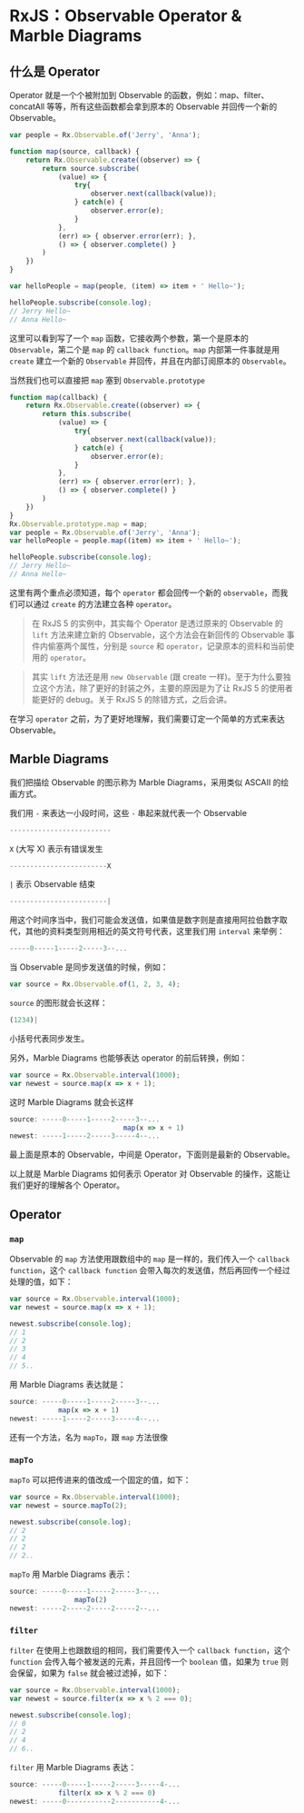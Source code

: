 # RxJS：Observable Operator & Marble Diagrams

## 什么是 Operator

Operator 就是一个个被附加到 Observable 的函数，例如：map、filter、concatAll 等等，所有这些函数都会拿到原本的 Observable 并回传一个新的 Observable。

```typescript
var people = Rx.Observable.of('Jerry', 'Anna');

function map(source, callback) {
    return Rx.Observable.create((observer) => {
        return source.subscribe(
            (value) => { 
                try{
                    observer.next(callback(value));
                } catch(e) {
                    observer.error(e);
                }
            },
            (err) => { observer.error(err); },
            () => { observer.complete() }
        )
    })
}

var helloPeople = map(people, (item) => item + ' Hello~');

helloPeople.subscribe(console.log);
// Jerry Hello~
// Anna Hello~
```

这里可以看到写了一个 `map` 函数，它接收两个参数，第一个是原本的 `Observable`，第二个是 `map` 的 `callback function`。`map` 内部第一件事就是用 `create` 建立一个新的 `Observable` 并回传，并且在内部订阅原本的 `Observable`。

当然我们也可以直接把 `map` 塞到 `Observable.prototype`

```typescript
function map(callback) {
    return Rx.Observable.create((observer) => {
        return this.subscribe(
            (value) => { 
                try{
                    observer.next(callback(value));
                } catch(e) {
                    observer.error(e);
                }
            },
            (err) => { observer.error(err); },
            () => { observer.complete() }
        )
    })
}
Rx.Observable.prototype.map = map;
var people = Rx.Observable.of('Jerry', 'Anna');
var helloPeople = people.map((item) => item + ' Hello~');

helloPeople.subscribe(console.log);
// Jerry Hello~
// Anna Hello~
```

这里有两个重点必须知道，每个 `operator` 都会回传一个新的 `observable`，而我们可以通过 `create` 的方法建立各种 `operator`。

> 在 RxJS 5 的实例中，其实每个 Operator 是透过原来的 Observable 的 `lift` 方法来建立新的 Observable，这个方法会在新回传的 Observable 事件内偷塞两个属性，分别是 `source` 和 `operator`，记录原本的资料和当前使用的 `operator`。

> 其实 `lift` 方法还是用 `new Observable` (跟 create 一样)。至于为什么要独立这个方法，除了更好的封装之外，主要的原因是为了让 RxJS 5 的使用者能更好的 debug。关于 RxJS 5 的除错方式，之后会讲。

在学习 `operator` 之前，为了更好地理解，我们需要订定一个简单的方式来表达 Observable。

## Marble Diagrams

我们把描绘 Observable 的图示称为 Marble Diagrams，采用类似 ASCAII 的绘画方式。

我们用 `-` 来表达一小段时间，这些 `-` 串起来就代表一个 Observable

```typescript
-------------------------
```

`X` (大写 X) 表示有错误发生

```typescript
------------------------X
```

`|` 表示 Observable 结束

```typescript
------------------------|
```

用这个时间序当中，我们可能会发送值，如果值是数字则是直接用阿拉伯数字取代，其他的资料类型则用相近的英文符号代表，这里我们用 `interval` 来举例：

```typescript
-----0-----1-----2-----3--...
```

当 Observable 是同步发送值的时候，例如：

```typescript
var source = Rx.Observable.of(1, 2, 3, 4);
```

`source`  的图形就会长这样：

```typescript
(1234)|
```

小括号代表同步发生。

另外，Marble Diagrams 也能够表达 operator 的前后转换，例如：

```typescript
var source = Rx.Observable.interval(1000);
var newest = source.map(x => x + 1); 
```

这时 Marble Diagrams 就会长这样

```typescript
source: -----0-----1-----2-----3--...
							map(x => x + 1)
newest: -----1-----2-----3-----4--...
```

最上面是原本的 Observable，中间是 Operator，下面则是最新的 Observable。

以上就是 Marble Diagrams 如何表示 Operator 对 Observable 的操作，这能让我们更好的理解各个 Operator。

## Operator

### `map`

Observable 的 `map` 方法使用跟数组中的 `map` 是一样的，我们传入一个 `callback function`，这个 `callback function` 会带入每次的发送值，然后再回传一个经过处理的值，如下：

```typescript
var source = Rx.Observable.interval(1000);
var newest = source.map(x => x + 1); 

newest.subscribe(console.log);
// 1
// 2
// 3
// 4
// 5..
```

用 Marble Diagrams 表达就是：

```typescript
source: -----0-----1-----2-----3--...
            map(x => x + 1)
newest: -----1-----2-----3-----4--...
```

还有一个方法，名为 `mapTo`，跟 `map` 方法很像

### `mapTo`

`mapTo` 可以把传进来的值改成一个固定的值，如下：

```typescript
var source = Rx.Observable.interval(1000);
var newest = source.mapTo(2); 

newest.subscribe(console.log);
// 2
// 2
// 2
// 2..
```

`mapTo` 用 Marble Diagrams 表示：

```typescript
source: -----0-----1-----2-----3--...
                mapTo(2)
newest: -----2-----2-----2-----2--...
```

### `filter`

`filter` 在使用上也跟数组的相同，我们需要传入一个 `callback function`，这个 `function` 会传入每个被发送的元素，并且回传一个 `boolean` 值，如果为 `true` 则会保留，如果为 `false` 就会被过滤掉，如下：

```typescript
var source = Rx.Observable.interval(1000);
var newest = source.filter(x => x % 2 === 0); 

newest.subscribe(console.log);
// 0
// 2
// 4
// 6..
```

`filter` 用 Marble Diagrams 表达：

```typescript
source: -----0-----1-----2-----3-----4-...
            filter(x => x % 2 === 0)
newest: -----0-----------2-----------4-...
```

